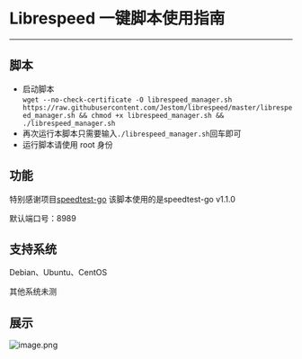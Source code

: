 # Librespeed 一键脚本使用指南
***
## 脚本

* 启动脚本  
  `wget --no-check-certificate -O librespeed_manager.sh https://raw.githubusercontent.com/Jestom/librespeed/master/librespeed_manager.sh && chmod +x librespeed_manager.sh && ./librespeed_manager.sh`  
* 再次运行本脚本只需要输入`./librespeed_manager.sh`回车即可
* 运行脚本请使用 root 身份

## 功能
特别感谢项目[speedtest-go](https://github.com/librespeed/speedtest-go/)
该脚本使用的是speedtest-go v1.1.0

默认端口号：8989

## 支持系统
Debian、Ubuntu、CentOS

其他系统未测

## 展示

![image.png](https://s2.loli.net/2025/04/06/AwUKufHmnk6Nezl.png)
